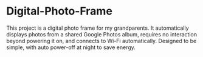 # Digital-Photo-Frame
This project is a digital photo frame for my grandparents. It automatically displays photos from a shared Google Photos album, requires no interaction beyond powering it on, and connects to Wi-Fi automatically. Designed to be simple, with auto power-off at night to save energy.
